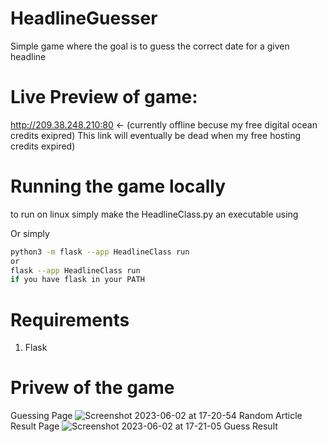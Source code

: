 # HeadlineGuesser
Simple game where the goal is to guess the correct date for a given headline

# Live Preview of game:
http://209.38.248.210:80 <- (currently offline becuse my free digital ocean credits exipred)
This link will eventually be dead when my free hosting credits expired)

# Running the game locally
to run on linux simply make the HeadlineClass.py an executable using

Or simply
```bash
python3 -m flask --app HeadlineClass run
or
flask --app HeadlineClass run
if you have flask in your PATH
```

# Requirements 
1. Flask


# Privew of the game
Guessing Page
![Screenshot 2023-06-02 at 17-20-54 Random Article](https://github.com/sashamorecode/HeadlineGuesser/assets/34610924/90bf3707-f264-4369-a775-03f389419e53)
Result Page
![Screenshot 2023-06-02 at 17-21-05 Guess Result](https://github.com/sashamorecode/HeadlineGuesser/assets/34610924/55c64e3f-a13b-464e-b3aa-42687589cd8f)
